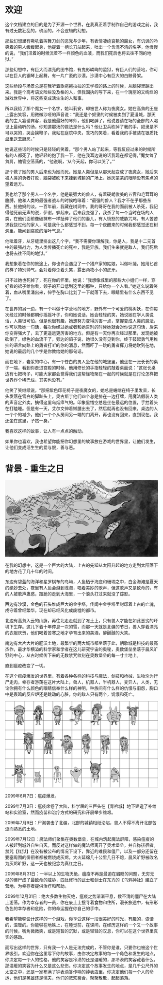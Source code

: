 # 欢迎

这个文档建立的目的是为了开源一个世界，在我真正着手制作自己的游戏之前，我有过无数狂乱的，瑰丽的，不合逻辑的幻想。

那些幻想里有嘶吼着挥舞刀剑的恶党与少年，有表情凄绝哀艳的魔女，有讥讽的冷笑着的男人缓缓起身，他提着一柄长刀站起来，吐出一个含混不清的名字，他慢慢的说，“我们活着的时候流着不一样颜色的血液，而我们死后也将去往不同的地狱。”

那些幻想中，有巨大而漂亮的图书馆，有鬼影嶙峋的监狱，有巨人们的营地，你可以在巨人的钢琴上起舞，有一片广袤的沙漠，沙漠中心有巨大的白鲸骨架。

这些桥段与场景总是在我听着歌拖拖拉拉的去学校的路上的时候，从脑袋里蹦出来。我是个高考语文险些没及格的人，但我固执的写下来，在一个瑰丽的又绚烂的游戏世界中，将这些变成活生生的人和事。

所以我给了那个魔女一个名字，她叫莉安，却被世人称为夜魔女。她在高耸的王座上露出笑容，用微微沙哑的声音说：“我还是个奴隶的时候被卖到了夏漫城，那天我的主人宴请宾客，我是他最好的琴师，他们喝醉了，他说要请在场的全部的人喝世上最动听的汤，你知道那汤的做法是什么吗？他让卫兵砍掉了我的手，奴隶是不可以哭的，哭会挨鞭子，我站在庭院中央，乖巧的笑着，看着我的手被装在银质托盘里送去厨房。”

她说这些话的时候只是轻轻的笑着，“那个男人站了起来，等我反应过来的时候所有的人都死了，他轻轻的抱了我一下，他在我耳边说的话我现在都记得，”魔女耸了耸肩，袖管空荡荡的，“他说啊，‘从今天起，你可以哭了。’”

那个救了她的男人后来也为她而死，她是人类但是从那天起变成了夜魔女，她后来被人类的勇者打败，脑袋被砍下来挂到城镇的广场上，她灰蒙蒙的眼睛没有焦点的望着远方。

我也给了那个男人一个名字，他是最强大的兽人，有着硬朗俊美的五官和毛茸茸的胳膊，他和人类的最强者战斗的时候咆哮着：“最强的兽人？我才不在乎那些东西。扯他妈的淡。一百年前，我藏在树洞中，我的哥哥在我的面前被人杀死，我记得他死前无声的说，伊谢，躲起来。后来我变强了，我杀了每一个当时在场的人类，在他们面前像破抹布一样扯碎了他们的妻儿，有人愤怒的威胁咒骂，有人苦苦求我饶过他的家人，可是我什么都感觉不到。每一个夜醒来的时候我都感觉还在树洞里，能闻到腐败的落叶气息。”

他呲着牙，从牙缝里挤出这几个字，“我不需要你理解我，你是人，我是十二元首中的最强战力，为人类传播死亡的死神，我是异族。我们生来就是敌人，我们死后也将去往不同的地狱。”

我想象着在你的旅途上，你也许会遇见了一个猎户家的姑娘，叫做叶凝，她用匕首的样子特别帅气，会对着你歪着头笑，露出两枚小小的虎牙。

只不过她也死掉了，死在你的怀里，她说：“我想像城里的那些大小姐们一样，穿好看的裙子给你看，领子的开口低到这里的那种，只给你一个人看。”她这么说着笑着，血从嘴里涌出来，伸手在胸口比划了一下就落下去，眼睛里有什么东西不见了。

在世界的另一边，有一个叫做十字营地的地方，野外有一个可爱的桃树妖，在你每次经过的时候都朝你摇摇叶子，你和她说话，她会轻轻的笑，她说她在学人类说话，人类很可怕，但是也很有趣，她想努力变得厉害一点，掌握变成人类的魔法，你可以教她一句话，每次你经过她或者和她告别的时候她就会对你说这句话，后来你变得强大了，去了更遥远更厉害的地方。但是有一天你再次经过那里，发现她被砍倒了，绿色的血流干了，旁边的鸽子说，她很久没有见到你，终于鼓起勇气用稚拙的语言向路上的勇者打听的你的消息，然而吓了一跳的勇者挥刀将她砍到在地，她说的最后的几个字是你教给她的那句话。

而在地下，岩浆的中心，有一个苍白的男人坐在他的城堡里，他坐在一张长长的桌子一端，看到你走进宫殿的时候，他用修长的手指轻轻的敲着桌面说：“这张长桌边有七把椅子，可能大家都会觉得我们这帮怪物聚在一起的时候就是在讨论怎样把世界炸个稀巴烂，其实也没有。”

他笑了笑继续说，“那把紫色印花椅子是夜魔女的，她总是蜷缩在椅子里发呆，长头发落在雪白的脚趾头上，奥古斯丁他们四个总是挤在一边打牌，用魔法假装人类的声音定外卖，搞得这里乌烟瘴气的。印象里悟空总是坐在最远的位置，手拄着头在打瞌睡。但是有一天，艾尔文伸着懒腰出去了，然后就再也没有回来，桌边的人一个个的减少，他们一个个从房间另一端的门离开，再也没有回来，直到现在。我还坐在这里，孑然一身。”

我喜欢这样的故事，让人有一点点的触动。

如果你也喜欢，我也希望你能把你幻想里的故事放在游戏的世界里，让他们发生，让他们变成活生生的爱与恨，善与恶。

# 背景 - 重生之日

![MAP](https://raw.githubusercontent.com/CesareMJLi/Welcome-to-new-order/master/Images/map.png)

在我的幻想中，这是一个巨大的大陆，上古的先知从太阳升起的地方走到太阳落下的地方花了几十年的时间。

东边有碧蓝的海洋和星罗棋布的岛屿，人鱼栖于海底和珊瑚之中，白金海滩是夏天的绝妙去处，夜里有人鱼会游到浅海，唱着美妙的歌声，但这歌声又是致命的，有的人被歌声蛊惑，踉跄的走到大海里，一个浪头打过来就没了踪影。

西边有沙漠，金色的石头堆成巨大的金字塔，传闻中金字塔里封印着上古的亡魂，戍守着曾经繁华，现在却已经风化成废墟的都市。

北边有高耸入云的山脉，再往北走走就到了冻土上，只有兽人才能在如此恶劣的环境下生存。这儿下着十年停息一次的雪，而那一天就是北疆的节日，兽人穿着漂亮的衣服庆贺，他们喝着苦寒之地才孕育出来的美酒，醉醺醺的大笑。

南边有大片大片的肥沃土地，最繁华的两大城市都坐落于此，朝歌城是科技的最高杰作，最才华横溢的科学家和学者在这儿研究宇宙的奥秘，奥数堡垒坐落于晨风旷野的中心，从古时候传下来的无数禁咒纹刻在奥数堡垒的每一寸土地上。

直到瘟疫改变了一切。

在这个瘟疫爆发的世界里，有着各种各样的科技与魔法，剑技和枪械，生物沦为行尸走肉。幸存者游荡在这片大陆上，兽人，机器人，半机器人，变异人，人类，无论你拥有什么颜色的眼睛信奉什么样的神明，种族间有什么样的仇恨与旧怨，胸口中是轰鸣的反应炉还是跳动的心脏，你的敌人只有两个，饥饿和死亡。

![Characters](https://raw.githubusercontent.com/CesareMJLi/Welcome-to-new-order/master/Images/Characters.png)

2099年6月7日：瘟疫爆发。

2099年7月3日：瘟疫席卷了大陆，科学届的三巨头在【青衿城】地下建造了补给站和实验室，然而疫苗和治疗方式的研究和开展举步维艰。

2099年7月9日：尸潮袭击了北疆，北部的城镇相继沦陷，兽人不得不离开北部苦涩而熟悉的土地。

2099年7月12日：魔法师们聚集在奥数堡垒，在城内筑起魔法屏障，感染瘟疫的人被赶到城外自生自灭。而反对这样做的魔法师离开了奥术堡垒，并自称徘徊者。禁咒【红狱】在没有被公布的情况下设下，靠近的难民和僵尸，以及一部分还留在要塞周围的徘徊者都被燃烧成灰烬，大火延绵几十公里几日不熄，晨风旷野被改名为灰烬旷野，这一天也被纪念为真红之日。

2099年8月31日：一半以上的生物灭绝，瘟疫不再是最迫在眉睫的问题，无穷无尽的僵尸成了最致命的威胁，四处修行的武士和剑士在东方的【乌鸦神社】建立了营地，为幸存者提供治疗和帮助。

2099年12月31日：绝大多数生物灭绝，瘟疫之势渐渐平息，数不清的僵尸在大陆上游荡。作为幸存者的一员，你在废土上搜寻着食物和住所，漫长旅途中，有形形色色的幸存者和危险，你的命运握在你自己的手中。

我希望能够设计这样的一个游戏，你享受这样一段很美好的时光，有趣的，诙谐的，温暖的。你能够在地铁上，在睡觉前，在课间，在经历这样的一个又一个故事的时候，嘴角微微笑，或是短暂的沉默，或是轻轻的叹息，你可以在这个世界里真实的感动。

而写出这样的世界，只有我一个人是无法完成的，不管你是谁，只要你也被这个世界吸引，欢迎你在这里写下你的故事，由你决定故事的每一个角色和发生的地点，你决定每一个人的性格，他的笑容是冷漠的还是温暖的，那冷漠的笑容藏着什么，那温暖的笑容为什么又是这么悲伤。你决定这个故事发生的地点，是几千公尺外的太空之中，还是一家布满了钟表滴答作响的钟表店里，你决定他们每一个人的命运，他们是英雄还是懦夫，他们的悲欢离合，聚聚散散，起起落落。









